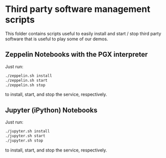 # Third party software management scripts

This folder contains scripts useful to easily install and start / stop third party software that is useful to play some of our demos.

## Zeppelin Notebooks with the PGX interpreter
Just run:
```bash
./zeppelin.sh install
./zeppelin.sh start
./zeppelin.sh stop
```
to install, start, and stop the service, respectively.

## Jupyter (iPython) Notebooks
Just run:
```bash
./jupyter.sh install
./jupyter.sh start
./jupyter.sh stop
```
to install, start, and stop the service, respectively.


